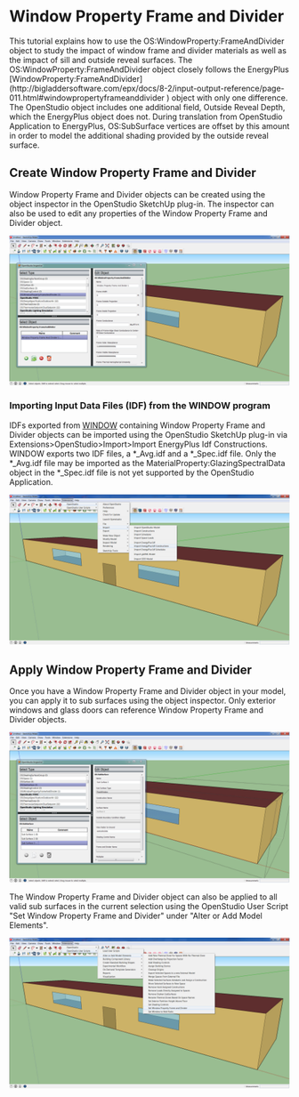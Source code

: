 <h1>Window Property Frame and Divider</h1>
This tutorial explains how to use the OS:WindowProperty:FrameAndDivider object to study the impact of window frame and divider materials as well as the impact of sill and outside reveal surfaces. The OS:WindowProperty:FrameAndDivider object closely follows the EnergyPlus [WindowProperty:FrameAndDivider](http://bigladdersoftware.com/epx/docs/8-2/input-output-reference/page-011.html#windowpropertyframeanddivider
) object with only one difference.  The OpenStudio object includes one additional field, Outside Reveal Depth, which the EnergyPlus object does not.  During translation from OpenStudio Application to EnergyPlus, OS:SubSurface vertices are offset by this amount in order to model the additional shading provided by the outside reveal surface.

## Create Window Property Frame and Divider
Window Property Frame and Divider objects can be created using the object inspector in the OpenStudio SketchUp plug-in. The inspector can also be used to edit any properties of the Window Property Frame and Divider object.

[![Add Window Property Frame and Divider](img/windowproperty_frameanddivider/windowproperty_frameanddivider1.jpg)](img/windowproperty_frameanddivider/windowproperty_frameanddivider1.jpg)

### Importing Input Data Files (IDF) from the WINDOW program
IDFs exported from [WINDOW](http://windows.lbl.gov/software/window/window.html) containing Window Property Frame and Divider objects can be imported using the OpenStudio SketchUp plug-in via Extensions>OpenStudio>Import>Import EnergyPlus Idf Constructions.  WINDOW exports two IDF files, a *_Avg.idf and a *_Spec.idf file. Only the *_Avg.idf file may be imported as the MaterialProperty:GlazingSpectralData object in the *_Spec.idf file is not yet supported by the OpenStudio Application.

[![Import Window Property Frame and Divider](img/windowproperty_frameanddivider/windowproperty_frameanddivider2.jpg)](img/windowproperty_frameanddivider/windowproperty_frameanddivider2.jpg)

## Apply Window Property Frame and Divider
Once you have a Window Property Frame and Divider object in your model, you can apply it to sub surfaces using the object inspector.  Only exterior windows and glass doors can reference Window Property Frame and Divider objects.

[![Set Window Property Frame and Divider](img/windowproperty_frameanddivider/windowproperty_frameanddivider3.jpg)](img/windowproperty_frameanddivider/windowproperty_frameanddivider3.jpg)

The Window Property Frame and Divider object can also be applied to all valid sub surfaces in the current selection using the OpenStudio User Script "Set Window Property Frame and Divider" under "Alter or Add Model Elements".

[![Add Window Property Frame and Divider Script](img/windowproperty_frameanddivider/windowproperty_frameanddivider4.jpg)](img/windowproperty_frameanddivider/windowproperty_frameanddivider4.jpg)


